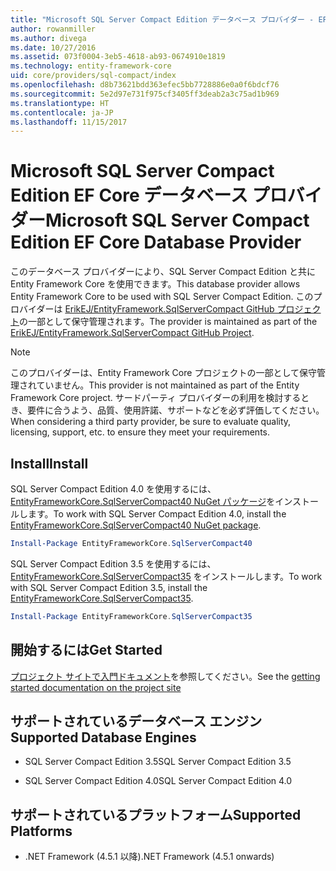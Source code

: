 ```yaml
---
title: "Microsoft SQL Server Compact Edition データベース プロバイダー - EF Core"
author: rowanmiller
ms.author: divega
ms.date: 10/27/2016
ms.assetid: 073f0004-3eb5-4618-ab93-0674910e1819
ms.technology: entity-framework-core
uid: core/providers/sql-compact/index
ms.openlocfilehash: d8b73621bdd363efec5bb7728886e0a0f6bdcf76
ms.sourcegitcommit: 5e2d97e731f975cf3405ff3deab2a3c75ad1b969
ms.translationtype: HT
ms.contentlocale: ja-JP
ms.lasthandoff: 11/15/2017
---
```

# <a name="microsoft-sql-server-compact-edition-ef-core-database-provider"></a><span data-ttu-id="06d55-102">Microsoft SQL Server Compact Edition EF Core データベース プロバイダー</span><span class="sxs-lookup"><span data-stu-id="06d55-102">Microsoft SQL Server Compact Edition EF Core Database Provider</span></span>

<span data-ttu-id="06d55-103">このデータベース プロバイダーにより、SQL Server Compact Edition と共に Entity Framework Core を使用できます。</span><span class="sxs-lookup"><span data-stu-id="06d55-103">This database provider allows Entity Framework Core to be used with SQL Server Compact Edition.</span></span> <span data-ttu-id="06d55-104">このプロバイダーは [ErikEJ/EntityFramework.SqlServerCompact GitHub プロジェクト](https://github.com/ErikEJ/EntityFramework.SqlServerCompact)の一部として保守管理されます。</span><span class="sxs-lookup"><span data-stu-id="06d55-104">The provider is maintained as part of the [ErikEJ/EntityFramework.SqlServerCompact GitHub Project](https://github.com/ErikEJ/EntityFramework.SqlServerCompact).</span></span>

> [!NOTE]  
> <span data-ttu-id="06d55-105">このプロバイダーは、Entity Framework Core プロジェクトの一部として保守管理されていません。</span><span class="sxs-lookup"><span data-stu-id="06d55-105">This provider is not maintained as part of the Entity Framework Core project.</span></span> <span data-ttu-id="06d55-106">サードパーティ プロバイダーの利用を検討するとき、要件に合うよう、品質、使用許諾、サポートなどを必ず評価してください。</span><span class="sxs-lookup"><span data-stu-id="06d55-106">When considering a third party provider, be sure to evaluate quality, licensing, support, etc. to ensure they meet your requirements.</span></span>

## <a name="install"></a><span data-ttu-id="06d55-107">Install</span><span class="sxs-lookup"><span data-stu-id="06d55-107">Install</span></span>

<span data-ttu-id="06d55-108">SQL Server Compact Edition 4.0 を使用するには、[EntityFrameworkCore.SqlServerCompact40 NuGet パッケージ](https://www.nuget.org/packages/EntityFrameworkCore.SqlServerCompact40)をインストールします。</span><span class="sxs-lookup"><span data-stu-id="06d55-108">To work with SQL Server Compact Edition 4.0, install the [EntityFrameworkCore.SqlServerCompact40 NuGet package](https://www.nuget.org/packages/EntityFrameworkCore.SqlServerCompact40).</span></span>

``` powershell
Install-Package EntityFrameworkCore.SqlServerCompact40
```

<span data-ttu-id="06d55-109">SQL Server Compact Edition 3.5 を使用するには、[EntityFrameworkCore.SqlServerCompact35](https://www.nuget.org/packages/EntityFrameworkCore.SqlServerCompact35) をインストールします。</span><span class="sxs-lookup"><span data-stu-id="06d55-109">To work with SQL Server Compact Edition 3.5, install the [EntityFrameworkCore.SqlServerCompact35](https://www.nuget.org/packages/EntityFrameworkCore.SqlServerCompact35).</span></span>

``` powershell
Install-Package EntityFrameworkCore.SqlServerCompact35
```

## <a name="get-started"></a><span data-ttu-id="06d55-110">開始するには</span><span class="sxs-lookup"><span data-stu-id="06d55-110">Get Started</span></span>

<span data-ttu-id="06d55-111">[プロジェクト サイトで入門ドキュメント](https://github.com/ErikEJ/EntityFramework.SqlServerCompact/wiki/Using-EF-Core-with-SQL-Server-Compact-in-Traditional-.NET-Applications)を参照してください。</span><span class="sxs-lookup"><span data-stu-id="06d55-111">See the [getting started documentation on the project site](https://github.com/ErikEJ/EntityFramework.SqlServerCompact/wiki/Using-EF-Core-with-SQL-Server-Compact-in-Traditional-.NET-Applications)</span></span>

## <a name="supported-database-engines"></a><span data-ttu-id="06d55-112">サポートされているデータベース エンジン</span><span class="sxs-lookup"><span data-stu-id="06d55-112">Supported Database Engines</span></span>

* <span data-ttu-id="06d55-113">SQL Server Compact Edition 3.5</span><span class="sxs-lookup"><span data-stu-id="06d55-113">SQL Server Compact Edition 3.5</span></span>

* <span data-ttu-id="06d55-114">SQL Server Compact Edition 4.0</span><span class="sxs-lookup"><span data-stu-id="06d55-114">SQL Server Compact Edition 4.0</span></span>

## <a name="supported-platforms"></a><span data-ttu-id="06d55-115">サポートされているプラットフォーム</span><span class="sxs-lookup"><span data-stu-id="06d55-115">Supported Platforms</span></span>

* <span data-ttu-id="06d55-116">.NET Framework (4.5.1 以降)</span><span class="sxs-lookup"><span data-stu-id="06d55-116">.NET Framework (4.5.1 onwards)</span></span>
